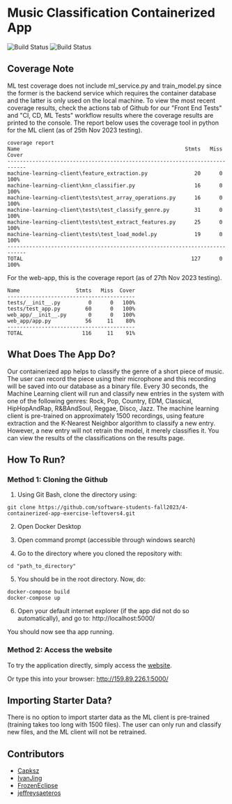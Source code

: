 # Music Classification Containerized App

![Build Status](https://github.com/software-students-fall2023/4-containerized-app-exercise-leftovers4/actions/workflows/build.yaml/badge.svg)
![Build Status](https://github.com/software-students-fall2023/4-containerized-app-exercise-leftovers4/actions/workflows/front-end-tests.yaml/badge.svg)

## Coverage Note

ML test coverage does not include ml_service.py and train_model.py since the former is the backend service which requires the container database and the latter is only used on the local machine. To view the most recent coverage results, check the actions tab of Github for our "Front End Tests" and "CI, CD, ML Tests" workflow results where the coverage results are printed to the console. The report below uses the coverage tool in python for the ML client (as of 25th Nov 2023 testing).

```
coverage report
Name                                                     Stmts   Miss  Cover
----------------------------------------------------------------------------
machine-learning-client\feature_extraction.py               20      0   100%
machine-learning-client\knn_classifier.py                   16      0   100%
machine-learning-client\tests\test_array_operations.py      16      0   100%
machine-learning-client\tests\test_classify_genre.py        31      0   100%
machine-learning-client\tests\test_extract_features.py      25      0   100%
machine-learning-client\tests\test_load_model.py            19      0   100%
----------------------------------------------------------------------------
TOTAL                                                      127      0   100%
```

For the web-app, this is the coverage report (as of 27th Nov 2023 testing).

```
Name                  Stmts   Miss  Cover
-----------------------------------------
tests/__init__.py         0      0   100%
tests/test_app.py        60      0   100%
web_app/__init__.py       0      0   100%
web_app/app.py           56     11    80%
-----------------------------------------
TOTAL                   116     11    91%
```

## What Does The App Do?

Our containerized app helps to classify the genre of a short piece of music. The user can record the piece using their microphone and this recording will be saved into our database as a binary file. Every 30 seconds, the Machine Learning client will run and classify new entries in the system with one of the following genres: Rock, Pop, Country, EDM, Classical, HipHopAndRap, R&BAndSoul, Reggae, Disco, Jazz. The machine learning client is pre-trained on approximately 1500 recordings, using feature extraction and the K-Nearest Neighbor algorithm to classify a new entry. However, a new entry will not retrain the model, it merely classifies it. You can view the results of the classifications on the results page.

## How To Run?

### Method 1: Cloning the Github

1. Using Git Bash, clone the directory using:

```
git clone https://github.com/software-students-fall2023/4-containerized-app-exercise-leftovers4.git
```

2. Open Docker Desktop

3. Open command prompt (accessible through windows search)

4. Go to the directory where you cloned the repository with:
```
cd "path_to_directory"
```

5. You should be in the root directory. Now, do:
```
docker-compose build
docker-compose up
```

6. Open your default internet explorer (if the app did not do so automatically), and go to: http://localhost:5000/

You should now see tha app running.

### Method 2: Access the website

To try the application directly, simply access the [website](http://159.89.226.1:5000/).

Or type this into your browser: http://159.89.226.1:5000/

## Importing Starter Data?

There is no option to import starter data as the ML client is pre-trained (training takes too long with 1500 files). The user can only run and classify new files, and the ML client will not be retrained.

## Contributors

- [Capksz](https://github.com/Capksz)
- [IvanJing](https://github.com/IvanJing)
- [FrozenEclipse](https://github.com/FrozenEclipse)
- [jeffreysaeteros](https://github.com/jeffreysaeteros)


